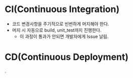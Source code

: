 # CI(Continuous Integration)
- 코드 변경사항을 주기적으로 빈번하게 머지해야 한다.
- 머지 시 자동으로 build, unit_test까지 진행한다.
	- 이 과정이 통과가 안되면 개발자에게 Issue 날림.
# CD(Continuous Deployment)
.